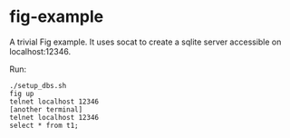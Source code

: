 fig-example
===========

A trivial Fig example.
It uses socat to create a sqlite server accessible on localhost:12346.

Run:

```
./setup_dbs.sh
fig up
telnet localhost 12346
[another terminal]
telnet localhost 12346
select * from t1;
```


